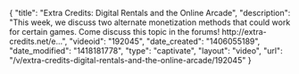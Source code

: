 {
    "title": "Extra Credits: Digital Rentals and the Online Arcade",
    "description": "This week, we discuss two alternate monetization methods that could work for certain games. Come discuss this topic in the forums! http:\/\/extra-credits.net\/e...",
    "videoid": "192045",
    "date_created": "1406055189",
    "date_modified": "1418181778",
    "type": "captivate",
    "layout": "video",
    "url": "\/v\/extra-credits-digital-rentals-and-the-online-arcade\/192045"
}